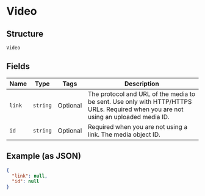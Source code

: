 
# Video

## Structure

`Video`

## Fields

| Name | Type | Tags | Description |
|  --- | --- | --- | --- |
| `link` | `string` | Optional | The protocol and URL of the media to be sent. Use only with HTTP/HTTPS URLs. Required when you are not using an uploaded media ID. |
| `id` | `string` | Optional | Required when you are not using a link. The media object ID. |

## Example (as JSON)

```json
{
  "link": null,
  "id": null
}
```

